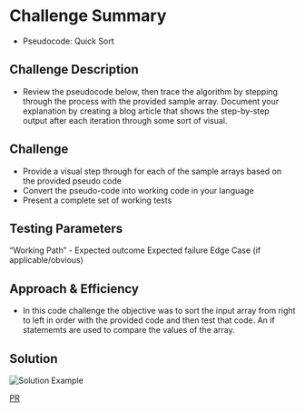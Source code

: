 # Challenge Summary

- Pseudocode: Quick Sort

## Challenge Description

- Review the pseudocode below, then trace the algorithm by stepping through the process with the provided sample array. Document your explanation by creating a blog article that shows the step-by-step output after each iteration through some sort of visual.

## Challenge

- Provide a visual step through for each of the sample arrays based on the provided pseudo code
- Convert the pseudo-code into working code in your language
- Present a complete set of working tests

## Testing Parameters

“Working Path” - Expected outcome
Expected failure
Edge Case (if applicable/obvious)

## Approach & Efficiency

- In this code challenge the objective was to sort the input array from right to left in order with the provided code and then test that code. An if statememts are used to compare the values of the array.

## Solution

![Solution Example]()

[PR]()
